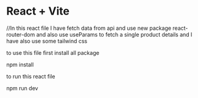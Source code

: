 # React + Vite

//In this react file I have fetch data from api and use new package react-router-dom
and also use useParams to fetch a single product details and I have also use some tailwind css

to use this file first install all package

npm install

to run this react file

npm run dev
